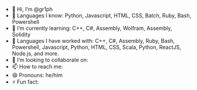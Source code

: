 - 👋 Hi, I’m @gr1ph
- 📄 Languages I know: Python, Javascript, HTML, CSS, Batch, Ruby, Bash, Powershell
- 🌱 I’m currently learning: C++, C#, Assembly, Wolfram, Assembly, Solidity
- 📄 Languages I have worked with: C++, C#, Assembly, Ruby, Bash, Powershell, Javascript, Python, HTML, CSS, Scala, Python, ReactJS, Node.js, and more.
- 💞️ I’m looking to collaborate on:
- 📫 How to reach me: 
- 😄 Pronouns: he/him
- ⚡ Fun fact: 

<!---
gr1ph/gr1ph is a ✨ special ✨ repository because its `README.md` (this file) appears on your GitHub profile.
You can click the Preview link to take a look at your changes.
--->
